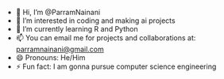 - 👋 Hi, I’m @ParramNainani
- 👀 I’m interested in coding and making ai projects
- 🌱 I’m currently learning R and Python 
- 📫 You can email me for projects and collaborations at: parramnainani@gmail.com
- 😄 Pronouns: He/Him
- ⚡ Fun fact: I am gonna pursue computer science engineering

<!---
ParramNainani/ParramNainani is a ✨ special ✨ repository because its `README.md` (this file) appears on your GitHub profile.
You can click the Preview link to take a look at your changes.
--->
